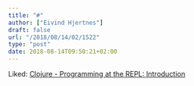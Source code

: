 ```yaml
---
title: "#"
author: ["Eivind Hjertnes"]
draft: false
url: "/2018/08/14/02/1522"
type: "post"
date: 2018-08-14T09:50:21+02:00
---
```


Liked: [Clojure -
Programming at the REPL: Introduction](https://clojure.org/guides/repl/introduction)
